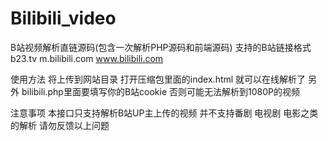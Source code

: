 # Bilibili_video
B站视频解析直链源码(包含一次解析PHP源码和前端源码)
支持的B站链接格式
b23.tv
m.bilibili.com
www.bilibili.com


使用方法
将上传到网站目录 打开压缩包里面的index.html
就可以在线解析了 另外 bilibili.php里面要填写你的B站cookie
否则可能无法解析到1080P的视频

注意事项
本接口只支持解析B站UP主上传的视频
并不支持番剧 电视剧 电影之类的解析
请勿反馈以上问题

